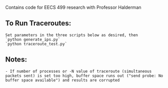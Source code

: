 Contains code for EECS 499 research with Professor Halderman

## To Run Traceroutes: 
	Set parameters in the three scripts below as desired, then
	`python generate_ips.py`
	`python traceroute_test.py`

## Notes:
	- If number of processes or -N value of traceroute (simultaneous packets sent) is set too high, buffer space runs out ("send probe: No buffer space available") and results are corrupted